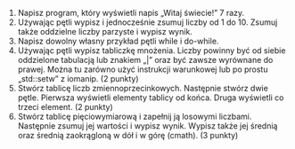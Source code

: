 1. Napisz program, który wyświetli napis „Witaj świecie!” 7 razy.
2. Używając pętli wypisz i jednocześnie zsumuj liczby od 1 do 10. Zsumuj także oddzielne liczby parzyste i wypisz wynik.
3. Napisz dowolny własny przykład pętli while i do-while.
4. Używając pętli wypisz tabliczkę mnożenia. Liczby powinny być od siebie oddzielone tabulacją lub znakiem „|” oraz być zawsze wyrównane do prawej. Można tu zarówno użyć instrukcji warunkowej lub po prostu „std::setw” z iomanip. (2 punkty)
5. Stwórz tablicę liczb zmiennoprzecinkowych. Następnie stwórz dwie pętle. Pierwsza wyświetli elementy tablicy od końca. Druga wyświetli co trzeci element. (2 punkty)
6. Stwórz tablicę pięciowymiarową i zapełnij ją losowymi liczbami. Następnie zsumuj jej wartości i wypisz wynik. Wypisz także jej średnią oraz średnią zaokrągloną w dół i w górę (cmath). (3 punkty)
